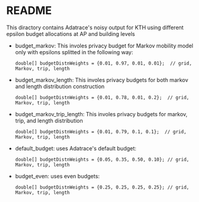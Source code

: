 # README

This diractory contains Adatrace's noisy output for KTH using different epsilon budget allocations at AP and building levels

- budget_markov: This involes privacy budget for Markov mobility model only with epsilons splitted in the following way:
  ```
  double[] budgetDistnWeights = {0.01, 0.97, 0.01, 0.01};  // grid, Markov, trip, length
  ```
- budget_markov_length: This involes privacy budgets for both markov and length distribution construction
  ```
  double[] budgetDistnWeights = {0.01, 0.78, 0.01, 0.2};  // grid, Markov, trip, length
  ```
- budget_markov_trip_length: This involes privacy budgets for markov, trip, and length distribution
  ```
  double[] budgetDistnWeights = {0.01, 0.79, 0.1, 0.1};  // grid, Markov, trip, length
  ```
- default_budget: uses Adatrace's default budget:
  ```
  double[] budgetDistnWeights = {0.05, 0.35, 0.50, 0.10}; // grid, Markov, trip, length
  ```
- budget_even: uses even budgets:
  ```
  double[] budgetDistnWeights = {0.25, 0.25, 0.25, 0.25}; // grid, Markov, trip, length
  ```
